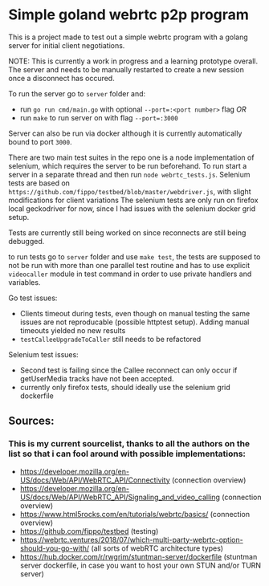 # Simple goland webrtc p2p program

This is a project made to test out a simple webrtc program with a golang server for initial client negotiations.

NOTE: This is currently a work in progress and a learning prototype overall. The server and needs to be manually restarted to create a new session once a disconnect has occured.

To run the server go to `server` folder and: 
 - run `go run cmd/main.go` with optional `--port=:<port number>` flag *OR*
 - run `make` to run server on with flag `--port=:3000`

Server can also be run via docker although it is currently automatically bound to port `3000`.

There are two main test suites in the repo one is a node implementation of selenium, which requires the server to be run beforehand. To run start a server in a separate thread and then run `node webrtc_tests.js`. 
Selenium tests are based on `https://github.com/fippo/testbed/blob/master/webdriver.js`, with slight modifications for client variations
The selenium tests are only run on firefox local geckodriver for now, since I had issues with the selenium docker grid setup.

Tests are currently still being worked on since reconnects are still being debugged.

to run tests go to `server` folder and use `make test`, the tests are supposed to not be run with more than one parallel  test routine and has to use explicit `videocaller` module in test command in order to use private handlers and variables.

Go test issues:
- Clients timeout during tests, even though on manual testing the same issues are not reproducable (possible httptest setup). Adding manual timeouts yielded no new results
- `testCalleeUpgradeToCaller` still needs to be refactored

Selenium test issues:
- Second test is failing since the Callee reconnect can only occur if getUserMedia tracks have not been accepted.
- currently only firefox tests, should ideally use the selenium grid dockerfile

## Sources:
### This is my current sourcelist, thanks to all the authors on the list so that i can fool around with possible implementations:
- https://developer.mozilla.org/en-US/docs/Web/API/WebRTC_API/Connectivity (connection overview)
- https://developer.mozilla.org/en-US/docs/Web/API/WebRTC_API/Signaling_and_video_calling (connection overview)
- https://www.html5rocks.com/en/tutorials/webrtc/basics/ (connection overview)
- https://github.com/fippo/testbed (testing)
- https://webrtc.ventures/2018/07/which-multi-party-webrtc-option-should-you-go-with/ (all sorts of webRTC architecture types)
- https://hub.docker.com/r/rwgrim/stuntman-server/dockerfile (stuntman server dockerfile, in case you want to host your own STUN and/or TURN server)